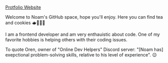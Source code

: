 [Protfolio Website](https://noamanisfeld.github.io/NoamAnisfeld/)

Welcome to Noam's GitHub space, hope you'll enjoy.
Here you can find tea and cookies 🫖🍪🍪🍪

I am a frontend developer and am very enthauistic about code.
One of my favorite hobbies is helping others with their coding issues.

To quote Oren, owner of "Online Dev Helpers" Discord server:
"[Noam has] exepctional problem-solving skills, relative to his level of experience". 😉
